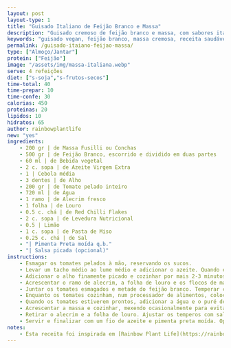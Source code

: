 ```yaml
---
layout: post
layout-type: 1
title: "Guisado Italiano de Feijão Branco e Massa"
description: "Guisado cremoso de feijão branco e massa, com sabores italianos"
keywords: "guisado vegan, feijão branco, massa cremosa, receita saudável, jantar reconfortante, refeição sem laticínios, alta proteína vegetal, receita italiana vegan, prato único nutritivo, guisado fácil e rápido"
permalink: /guisado-itaiano-feijao-massa/
type: ["Almoço/Jantar"]
protein: ["Feijão"]
image: "/assets/img/massa-italiana.webp"
serve: 4 refeições
diet: ["s-soja","s-frutos-secos"]
time-total: 40
time-prepar: 10
time-confe: 30
calorias: 450
proteinas: 20
lipidos: 10
hidratos: 65
author: rainbowplantlife
new: "yes"
ingredients:
    - 200 gr | de Massa Fusilli ou Conchas
    - 500 gr | de Feijão Branco, escorrido e dividido em duas partes
    - 60 ml | de Bebida vegetal
    - 2 c. sopa | de Azeite Virgem Extra
    - 1 | Cebola média
    - 3 dentes | de Alho
    - 200 gr | de Tomate pelado inteiro
    - 720 ml | de Água
    - 1 ramo | de Alecrim fresco
    - 1 folha | de Louro
    - 0.5 c. chá | de Red Chilli Flakes
    - 2 c. sopa | de Levedura Nutricional
    - 0.5 | Limão
    - 1 c. sopa | de Pasta de Miso
    - 0.25 c. chá | de Sal
    - "| Pimenta Preta moída q.b."
    - "| Salsa picada (opcional)"
instructions:
    - Esmagar os tomates pelados à mão, reservando os sucos.
    - Levar um tacho médio ao lume médio e adicionar o azeite. Quando estiver quente, juntar a cebola picada, temperar com uma pitada de sal e cozinhar, mexendo frequentemente, até ficarem macias e translúcidas (cerca de 4-6 minutos).
    - Adicionar o alho finamente picado e cozinhar por mais 2-3 minutos, até ficar dourado e aromático, mexendo sempre para evitar que queime.
    - Acrescentar o ramo de alecrim, a folha de louro e os flocos de malagueta e cozinhar por 30 segundos até libertarem aroma.
    - Juntar os tomates esmagados e metade do feijão branco. Temperar com sal a gosto e cozinhar, mexendo ocasionalmente, até que os tomates engrossem ligeiramente e adquiram uma textura aveludada (cerca de 6-8 minutos).
    - Enquanto os tomates cozinham, num processador de alimentos, colocar a outra metade do feijão branco, a bebida vegetal, a levedura nutricional, a raspa e o sumo de limão, a pasta de miso, o sal e pimenta preta a gosto. Triturar até obter um puré completamente liso e homogéneo. Provar e ajustar o tempero com mais sal ou sumo de limão, se necessário.
    - Quando os tomates estiverem prontos, adicionar a água e o puré de feijão ao tacho. Aumentar o lume para médio-alto e deixar levantar fervura.
    - Acrescentar a massa e cozinhar, mexendo ocasionalmente para evitar que se agarre, até ficar al dente e o molho engrossar (cerca de 12-16 minutos, dependendo do tipo de massa utilizada). A textura final do prato deve ser cremosa e ligeiramente caldosa.
    - Retirar o alecrim e a folha de louro. Ajustar os temperos com sal e pimenta preta a gosto.
    - Servir e finalizar com um fio de azeite e pimenta preta moída. Opcionalmente, polvilhar com salsa picada para um toque fresco.
notes:
    - Esta receita foi inspirada em [Rainbow Plant Life](https://rainbowplantlife.com/vegan-italian-white-bean-and-pasta-stew/)
---
```


